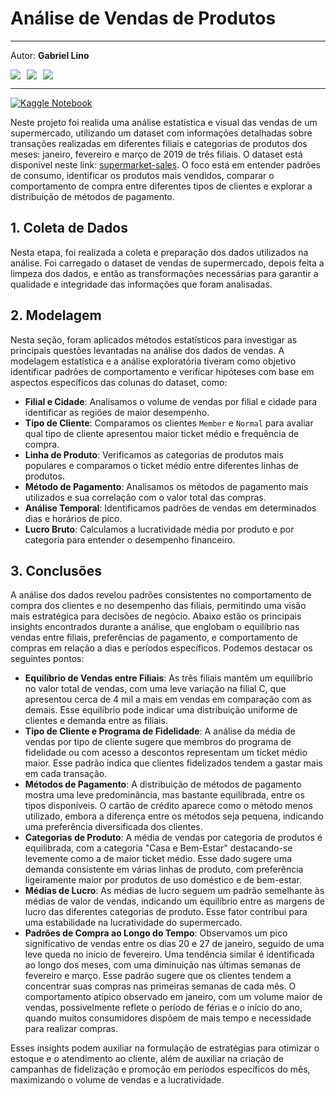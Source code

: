 # **Análise de Vendas de Produtos**

---

Autor: **Gabriel Lino**

<div style="display: flex; gap: 10px;"> 
  <a href="mailto:gabriel.godoitb@gmail.com"><img src="https://img.shields.io/badge/-Gmail-%23333?style=for-the-badge&logo=gmail&logoColor=white" target="_blank"></a>
  <a href="https://www.linkedin.com/in/glgodoi" target="_blank"><img src="https://img.shields.io/badge/-LinkedIn-%230077B5?style=for-the-badge&logo=linkedin&logoColor=white" target="_blank"></a>  
  <a href="https://github.com/GLK-7" target="_blank"><img src="https://img.shields.io/badge/github-%23121011.svg?style=for-the-badge&logo=github&logoColor=white" target="_blank"></a>  
</div>

---
[![Kaggle Notebook](https://img.shields.io/badge/Kaggle-Notebook-blue?logo=kaggle)](https://www.kaggle.com/code/glgodoi/projeto-an-lise-de-vendas-de-produtos)

Neste projeto foi realida uma análise estatística e visual das vendas de um supermercado, utilizando um dataset com informações detalhadas sobre transações realizadas em diferentes filiais e categorias de produtos dos meses: janeiro, fevereiro e março de 2019 de três filiais. O dataset está disponível neste link: [supermarket-sales](https://www.kaggle.com/datasets/aungpyaeap/supermarket-sales). O foco está em entender padrões de consumo, identificar os produtos mais vendidos, comparar o comportamento de compra entre diferentes tipos de clientes e explorar a distribuição de métodos de pagamento.

## **1. Coleta de Dados**

Nesta etapa, foi realizada a coleta e preparação dos dados utilizados na análise. Foi carregado o dataset de vendas de supermercado, depois feita a limpeza dos dados, e então as transformações necessárias para garantir a qualidade e integridade das informações que foram analisadas.

## **2. Modelagem**

Nesta seção, foram aplicados métodos estatísticos para investigar as principais questões levantadas na análise dos dados de vendas. A modelagem estatística e a análise exploratória tiveram como objetivo identificar padrões de comportamento e verificar hipóteses com base em aspectos específicos das colunas do dataset, como:

- **Filial e Cidade**: Analisamos o volume de vendas por filial e cidade para identificar as regiões de maior desempenho.
- **Tipo de Cliente**: Comparamos os clientes `Member` e `Normal` para avaliar qual tipo de cliente apresentou maior ticket médio e frequência de compra.
- **Linha de Produto**: Verificamos as categorias de produtos mais populares e comparamos o ticket médio entre diferentes linhas de produtos.
- **Método de Pagamento**: Analisamos os métodos de pagamento mais utilizados e sua correlação com o valor total das compras.
- **Análise Temporal**: Identificamos padrões de vendas em determinados dias e horários de pico.
- **Lucro Bruto**: Calculamos a lucratividade média por produto e por categoria para entender o desempenho financeiro.

## **3. Conclusões**

A análise dos dados revelou padrões consistentes no comportamento de compra dos clientes e no desempenho das filiais, permitindo uma visão mais estratégica para decisões de negócio. Abaixo estão os principais insights encontrados durante a análise, que englobam o equilíbrio nas vendas entre filiais, preferências de pagamento, e comportamento de compras em relação a dias e períodos específicos. Podemos destacar os seguintes pontos: 

- **Equilíbrio de Vendas entre Filiais**: As três filiais mantêm um equilíbrio no valor total de vendas, com uma leve variação na filial C, que apresentou cerca de 4 mil a mais em vendas em comparação com as demais. Esse equilíbrio pode indicar uma distribuição uniforme de clientes e demanda entre as filiais.
- **Tipo de Cliente e Programa de Fidelidade**: A análise da média de vendas por tipo de cliente sugere que membros do programa de fidelidade ou com acesso a descontos representam um ticket médio maior. Esse padrão indica que clientes fidelizados tendem a gastar mais em cada transação.
- **Métodos de Pagamento**: A distribuição de métodos de pagamento mostra uma leve predominância, mas bastante equilibrada, entre os tipos disponíveis. O cartão de crédito aparece como o método menos utilizado, embora a diferença entre os métodos seja pequena, indicando uma preferência diversificada dos clientes.
- **Categorias de Produto**: A média de vendas por categoria de produtos é equilibrada, com a categoria "Casa e Bem-Estar" destacando-se levemente como a de maior ticket médio. Esse dado sugere uma demanda consistente em várias linhas de produto, com preferência ligeiramente maior por produtos de uso doméstico e de bem-estar.
- **Médias de Lucro**: As médias de lucro seguem um padrão semelhante às médias de valor de vendas, indicando um equilíbrio entre as margens de lucro das diferentes categorias de produto. Esse fator contribui para uma estabilidade na lucratividade do supermercado.
- **Padrões de Compra ao Longo do Tempo**: Observamos um pico significativo de vendas entre os dias 20 e 27 de janeiro, seguido de uma leve queda no início de fevereiro. Uma tendência similar é identificada ao longo dos meses, com uma diminuição nas últimas semanas de fevereiro e março. Esse padrão sugere que os clientes tendem a concentrar suas compras nas primeiras semanas de cada mês. O comportamento atípico observado em janeiro, com um volume maior de vendas, possivelmente reflete o período de férias e o início do ano, quando muitos consumidores dispõem de mais tempo e necessidade para realizar compras.

Esses insights podem auxiliar na formulação de estratégias para otimizar o estoque e o atendimento ao cliente, além de auxiliar na criação de campanhas de fidelização e promoção em períodos específicos do mês, maximizando o volume de vendas e a lucratividade.
